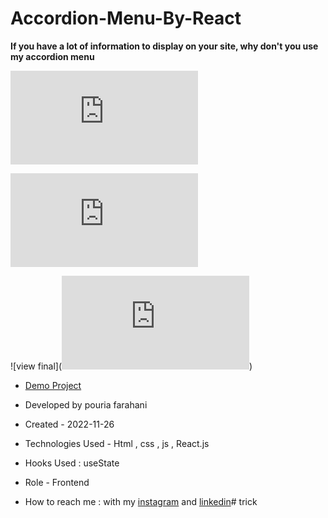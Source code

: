 # Accordion-Menu-By-React

**If you have a lot of information to display on your site, why don't you use my accordion menu**

![viewfinal](https://github.com/hivadi-dev/trick/blob/main/trick.html)

![view final](https://github.com/hivadi-dev/trick/blob/main/assets/style.css)

![view final](![view final](https://github.com/hivadi-dev/trick/blob/main/assets/style.css))

- [Demo Project]()

- Developed by pouria farahani

- Created - 2022-11-26

- Technologies Used - Html , css , js , React.js

- Hooks Used : useState 

- Role - Frontend

- How to reach me : with my [instagram](https://www.instagram.com/pouria_farahani_developer) and [linkedin](https://www.linkedin.com/in/pouria-farahani-developer)# trick
